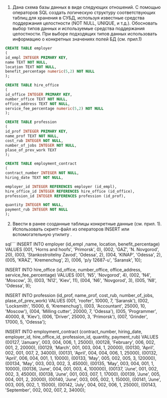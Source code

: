 1. Дана схема базы данных в виде следующих отношений.  С помощью операторов SQL создать логическую структуру соответствующих таблиц для хранения в СУБД, используя известные средства поддержания целостности (NOT NULL, UNIQUE, и т.д.). Обосновать выбор типов данных и используемые средства поддержания целостности. При выборе подходящих типов данных использовать информацию о конкретных значениях полей БД (см. прил.1)

```sql
CREATE TABLE employer
(
id_empl INTEGER PRIMARY KEY,
name TEXT NOT NULL,
location TEXT NOT NULL,
benefit_percentage numeric(5,2) NOT NULL
);

CREATE TABLE hire_office
(
id_office INTEGER PRIMARY KEY,
number_office TEXT NOT NULL,
office_address TEXT NOT NULL,
service_fee_percentage numeric(5,2) NOT NULL
);

CREATE TABLE profession
(
id_prof INTEGER PRIMARY KEY,
name_prof TEXT NOT NULL,
cost_rub INTEGER NOT NULL,
number_of_jobs INTEGER NOT NULL,
plase_of_prev_work TEXT
);

CREATE TABLE employment_contract
(
contract_number INTEGER NOT NULL,
hiring_date TEXT NOT NULL,

employer_id INTEGER REFERENCES employer (id_empl),
hire_office_id INTEGER REFERENCES hire_office (id_office),
profession_id INTEGER REFERENCES profession (id_prof),

quantity INTEGER NOT NULL,
payment_rub INTEGER NOT NULL
);
```
2.	Ввести в ранее созданные таблицы конкретные данные (см. прил. 1). Использовать скрипт-файл из операторов INSERT или вспомогательную утилиту .

sql```
INSERT INTO employer
(id_empl ,name, location, benefit_percentage)
VALUES
(001, 'Horns and hoofs', 'Primorsk', 0),
(002, 'GAZ', 'N. Novgorod', 20),
(003, 'Stankostroitelny Zavod', 'Odessa', 2),
(004, 'KINAP', 'Odessa', 2),
(005, 'KRAZ', 'Kremenchug', 2),
(006, 'p/y 12687-u', 'Saransk', 10);

INSERT INTO hire_office
(id_office, number_office, office_address, service_fee_percentage)
VALUES
(001, 'N5', 'Novgorod', 4),
(002, 'N4', 'Moscow', 3),
(003, 'N12', 'Kiev', 11),
(004, 'N6', 'Novgorod', 3),
(005, 'N8', 'Odessa', 9);

INSERT INTO profession
(id_prof, name_prof, cost_rub, number_of_jobs, plase_of_prev_work)
VALUES
(001, 'roofer', 10000, 7, 'Saransk'),
(002, 'Locksmith', 15000, 6, 'Kremenchug'),
(003, 'Accountant', 25000, 10, 'Moscow'),
(004, 'Milling cutter', 20000, 7, 'Odessa'),
(005, 'Programmer', 40000, 8, 'Kiev'),
(006, 'Driver', 25000, 3, 'Primorsk'),
(007, 'Grinder', 17000, 5, 'Odessa');

INSERT INTO employment_contract
(contract_number, hiring_date, employer_id, hire_office_id, profession_id, quantity, payment_rub)
VALUES
(00127, 'January', 003, 004, 006, 1, 25000),
(00128, 'February', 006, 002, 001, 2, 20000),
(00129, 'March', 001, 003, 004, 1, 20000),
(00130, 'April', 002, 001, 007, 2, 34000),
(00131, 'April', 004, 004, 006, 1, 25000),
(00132, 'April', 006, 004, 001, 1, 10000),
(00133, 'May', 005, 002, 005, 3, 120000),
(00134, 'May', 003, 003, 002, 3, 45000),
(00135, 'May', 003, 004, 001, 1, 10000),
(00136, 'June', 004, 001, 003, 4, 100000),
(00137, 'June', 001, 002, 002, 3, 45000),
(00138, 'June', 001, 003, 007, 1, 17000),
(00139, 'June', 005, 004, 001, 2, 20000),
(00140, 'June', 003, 005, 002, 1, 15000),
(00141, 'June', 003, 005, 002, 1, 15000),
(00142, 'July', 004, 002, 006, 1, 25000),
(00143, 'September', 002, 002, 007, 2, 34000);
```
